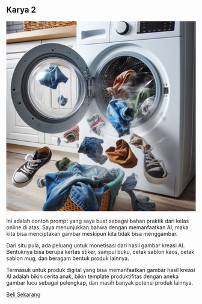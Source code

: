 ## Karya 2

![Karya 4](images/gambar4.jpeg)

Ini adalah contoh prompt yang saya buat sebagai bahan praktik dari kelas online di atas. Saya menunjukkan bahwa dengan memanfaatkan AI, maka kita bisa menciptakan gambar meskipun kita tidak bisa menggambar.

Dari situ pula, ada peluang untuk monetisasi dari hasil gambar kreasi AI. Bentuknya bisa berupa kertas stiker, sampul buku, cetak sablon kaos, cetak sablon mug, dan beragam bentuk produk lainnya.

Termasuk untuk produk digital yang bisa memanfaatkan gambar hasil kreasi AI adalah bikin cerita anak, bikin template produktifitas dengan aneka gambar lucu sebagai pelengkap, dan masih banyak potensi produk lainnya.

<div class="cta-container">
    <a href="https://muhnurulhakim.myr.id/pl/kelas-online-rahasia-kreasi-konten-ai-tanpa-batas-untuk-pemula" class="cta-button">Beli Sekarang</a>
</div>
